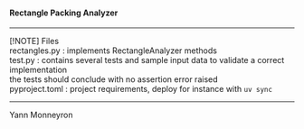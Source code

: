 #### Rectangle Packing Analyzer  
___

[!NOTE]
Files  
rectangles.py : implements RectangleAnalyzer methods  
test.py : contains several tests and sample input data to validate a correct implementation  
            the tests should conclude with no assertion error raised  
pyproject.toml : project requirements, deploy for instance with
```uv sync```  
___
Yann Monneyron
